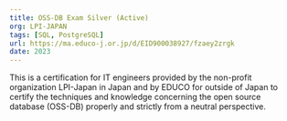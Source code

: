 ```yaml
---
title: OSS-DB Exam Silver (Active)
org: LPI-JAPAN 
tags: [SQL, PostgreSQL]
url: https://ma.educo-j.or.jp/d/EID900038927/fzaey2zrgk
date: 2023
---
```


This is a certification for IT engineers provided by the non-profit organization LPI-Japan in Japan and by EDUCO for outside of Japan to certify the techniques and knowledge concerning the open source database (OSS-DB) properly and strictly from a neutral perspective.
